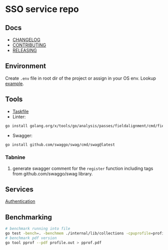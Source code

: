 # SSO service repo

## Docs

* [CHANGELOG](docs/CHANGELOG.md)
* [CONTRIBUTING](docs/CONTRIBUTING.md)
* [RELEASING](docs/RELEASING.md)

## Environment

Create `.env` file in root dir of the project or assign in your OS env. Lookup [example](docs/.env).

## Tools

* [Taskfile](https://taskfile.dev/)
* Linter:

```bash
go install golang.org/x/tools/go/analysis/passes/fieldalignment/cmd/fieldalignment@latest
```

* Swagger:

```bash
go install github.com/swaggo/swag/cmd/swag@latest
```

### Tabnine

1. generate swagger comment for the `register` function including tags from github.com/swaggo/swag library.

## Services

[Authentication](api/rest/v1/authentication/authentication.md)

## Benchmarking

```bash
# benchmark running into file
go test -bench=. -benchmem ./internal/lib/collections -cpuprofile=profile.out
# benchmark pdf version
go tool pprof --pdf profile.out > pprof.pdf 
```
